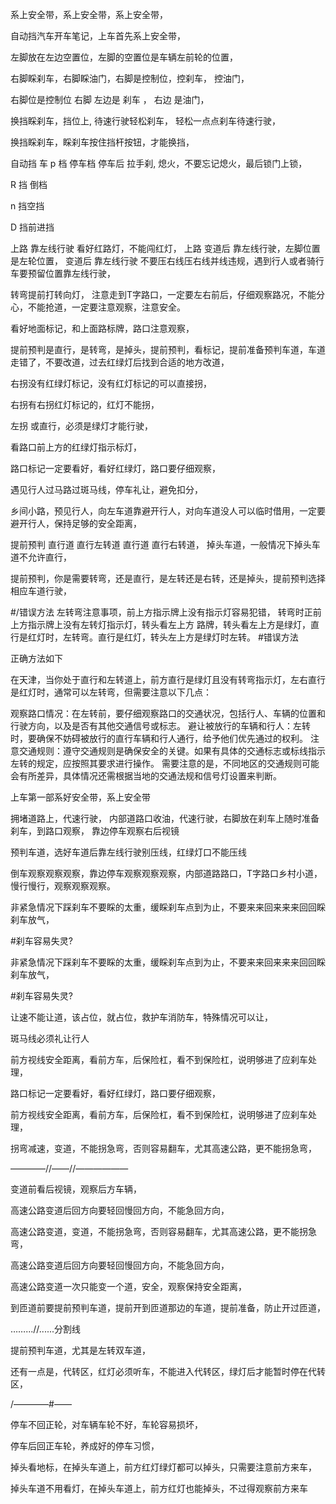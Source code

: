 系上安全带，系上安全带，系上安全带，

自动挡汽车开车笔记，上车首先系上安全带，

左脚放在左边空置位，左脚的空置位是车辆左前轮的位置，

右脚睬刹车，右脚睬油门，右脚是控制位，控刹车， 控油门，

右脚位是控制位 右脚 左边是 刹车 ， 右边 是油门，

换挡睬刹车，挡位上, 待速行驶轻松刹车， 轻松一点点刹车待速行驶，

换挡睬刹车，睬刹车按住挡杆按钮，才能换挡，

自动挡 车 p 档 停车档 停车后 拉手刹, 熄火，不要忘记熄火，最后锁门上锁，

R 挡 倒档

n 挡空挡

D 挡前进挡

上路 靠左线行驶 看好红路灯，不能闯红灯， 上路 变道后 靠左线行驶，左脚位置是左轮位置， 变道后 靠左线行驶 不要压右线压右线并线违规，遇到行人或者骑行车要预留位置靠左线行驶，

转弯提前打转向灯， 注意走到T字路口，一定要左右前后，仔细观察路况，不能分心，不能抢道，一定要注意观察，注意安全。

看好地面标记，和上面路标牌，路口注意观察，

提前预判是直行，是转弯，是掉头，提前预判，看标记，提前准备预判车道，车道走错了，不要改道，过去红绿灯后找到合适的地方改道，

右拐没有红绿灯标记，没有红灯标记的可以直接拐，

右拐有右拐红灯标记的，红灯不能拐，

左拐 或直行，必须是绿灯才能行驶，

看路口前上方的红绿灯指示标灯，

路口标记一定要看好，看好红绿灯，路口要仔细观察，

遇见行人过马路过斑马线，停车礼让，避免扣分，

乡间小路，预见行人，向左车道靠避开行人，对向车道没人可以临时借用，一定要避开行人，保持足够的安全距离，

提前预判 直行道 直行左转道 直行道 直行右转道， 掉头车道，一般情况下掉头车道不允许直行，

提前预判，你是需要转弯，还是直行，是左转还是右转，还是掉头，提前预判选择相应车道行驶，

#/错误方法 左转弯注意事项，前上方指示牌上没有指示灯容易犯错， 转弯时正前上方指示牌上没有左转灯指示灯，转头看左上方 路牌，转头看左上方是绿灯，直行是红灯时，左转弯。直行是红灯，转头左上方是绿灯时左转。 #错误方法

正确方法如下

在天津，当你处于直行和左转道上，前方直行是绿灯且没有转弯指示灯，左右直行是红灯时，通常可以左转弯，但需要注意以下几点：

观察路口情况：在左转前，要仔细观察路口的交通状况，包括行人、车辆的位置和行驶方向，以及是否有其他交通信号或标志。 避让被放行的车辆和行人：左转时，要确保不妨碍被放行的直行车辆和行人通行，给予他们优先通过的权利。 注意交通规则：遵守交通规则是确保安全的关键。如果有具体的交通标志或标线指示左转的规定，应按照其要求进行操作。 需要注意的是，不同地区的交通规则可能会有所差异，具体情况还需根据当地的交通法规和信号灯设置来判断。

上车第一部系好安全带，系上安全带

拥堵道路上，代速行驶， 内部道路口收油，代速行驶，右脚放在刹车上随时准备刹车，到路口观察， 靠边停车观察右后视镜

预判车道，选好车道后靠左线行驶别压线，红绿灯口不能压线

倒车观察观察观察，靠边停车观察观察观察，内部道路路口，T字路口乡村小道，慢行慢行，观察观察观察。

非紧急情况下踩刹车不要睬的太重，缓睬刹车点到为止，不要来来回来来来回回睬刹车放气，

#刹车容易失灵?

非紧急情况下踩刹车不要睬的太重，缓睬刹车点到为止，不要来来回来来来回回睬刹车放气，

#刹车容易失灵?

让速不能让道，该占位，就占位，救护车消防车，特殊情况可以让，

斑马线必须礼让行人

前方视线安全距离，看前方车，后保险杠，看不到保险杠，说明够进了应刹车处理，

路口标记一定要看好，看好红绿灯，路口要仔细观察，

前方视线安全距离，看前方车，后保险杠，看不到保险杠，说明够进了应刹车处理，

拐弯减速，变道，不能拐急弯，否则容易翻车，尤其高速公路，更不能拐急弯，

————//——//——————

变道前看后视镜，观察后方车辆，

高速公路变道后回方向要轻回慢回方向，不能急回方向，

高速公路变道，变道，不能拐急弯，否则容易翻车，尤其高速公路，更不能拐急弯，

高速公路变道后回方向要轻回慢回方向，不能急回方向，

高速公路变道一次只能变一个道，安全，观察保持安全距离，

到匝道前要提前预判车道，提前开到匝道那边的车道，提前准备，防止开过匝道，

……...//......分割线

提前预判车道，尤其是左转双车道，

还有一点是，代转区，红灯必须听车，不能进入代转区，绿灯后才能暂时停在代转区，

/————#——

停车不回正轮，对车辆车轮不好，车轮容易损坏，

停车后回正车轮，养成好的停车习惯，

掉头看地标，在掉头车道上，前方红灯绿灯都可以掉头，只需要注意前方来车，

掉头车道不用看灯，在掉头车道上，前方红灯也能掉头，不过得观察前方来车









